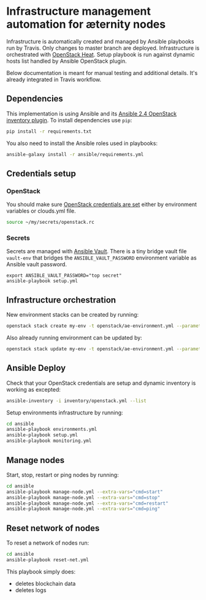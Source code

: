 # Infrastructure management automation for æternity nodes

Infrastructure is automatically created and managed by Ansible playbooks run by Travis.
Only changes to master branch are deployed.
Infrastructure is orchestrated with [OpenStack Heat](https://docs.openstack.org/heat/latest/).
Setup playbook is run against dynamic hosts list handled by Ansible OpenStack plugin.

Below documentation is meant for manual testing and additional details. It's already integrated in Travis workflow.

## Dependencies
This implementation is using Ansible and its [Ansible 2.4 OpenStack inventory plugin](https://docs.ansible.com/ansible/devel/plugins/inventory/openstack.html).
To install dependencies use `pip`:
```bash
pip install -r requirements.txt
```

You also need to install the Ansible roles used in playbooks:
```bash
ansible-galaxy install -r ansible/requirements.yml
```

## Credentials setup

### OpenStack
You should make sure [OpenStack credentials are set](https://docs.openstack.org/python-openstackclient/latest/configuration/index.html#environment-variables)
either by environment variables or clouds.yml file.

```bash
source ~/my/secrets/openstack.rc
```

### Secrets

Secrets are managed with [Ansible Vault](docs.ansible.com/ansible/2.4/vault.html).
There is a tiny bridge vault file `vault-env` that bridges the `ANSIBLE_VAULT_PASSWORD` environment variable as Ansible vault password.

```
export ANSIBLE_VAULT_PASSWORD="top secret"
ansible-playbook setup.yml
```

## Infrastructure orchestration
New environment stacks can be created by running:
```bash
openstack stack create my-env -t openstack/ae-environment.yml --parameter "environment=my_env"
```

Also already running environment can be updated by:
```bash
openstack stack update my-env -t openstack/ae-environment.yml --parameter "environment=my_env"
```

## Ansible Deploy

Check that your OpenStack credentials are setup and dynamic inventory is working as excepted:
```bash
ansible-inventory -i inventory/openstack.yml --list
```

Setup environments infrastructure by running:
```bash
cd ansible
ansible-playbook environments.yml
ansible-playbook setup.yml
ansible-playbook monitoring.yml
```

## Manage nodes

Start, stop, restart or ping nodes by running:
```bash
cd ansible
ansible-playbook manage-node.yml --extra-vars="cmd=start"
ansible-playbook manage-node.yml --extra-vars="cmd=stop"
ansible-playbook manage-node.yml --extra-vars="cmd=restart"
ansible-playbook manage-node.yml --extra-vars="cmd=ping"
```

## Reset network of nodes

To reset a network of nodes run:
```bash
cd ansible
ansible-playbook reset-net.yml
```

This playbook simply does:

- deletes blockchain data
- deletes logs
